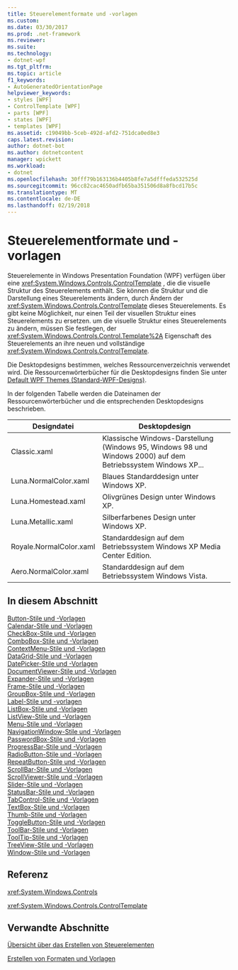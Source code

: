 ```yaml
---
title: Steuerelementformate und -vorlagen
ms.custom: 
ms.date: 03/30/2017
ms.prod: .net-framework
ms.reviewer: 
ms.suite: 
ms.technology:
- dotnet-wpf
ms.tgt_pltfrm: 
ms.topic: article
f1_keywords:
- AutoGeneratedOrientationPage
helpviewer_keywords:
- styles [WPF]
- ControlTemplate [WPF]
- parts [WPF]
- states [WPF]
- templates [WPF]
ms.assetid: c19049bb-5ceb-492d-afd2-751dca0ed8e3
caps.latest.revision: 
author: dotnet-bot
ms.author: dotnetcontent
manager: wpickett
ms.workload:
- dotnet
ms.openlocfilehash: 30fff79b163136b4405b8fe7a5dfffeda532525d
ms.sourcegitcommit: 96cc82cac4650adfb65ba351506d8a8fbcd17b5c
ms.translationtype: MT
ms.contentlocale: de-DE
ms.lasthandoff: 02/19/2018
---
```

# <a name="control-styles-and-templates"></a>Steuerelementformate und -vorlagen
Steuerelemente in Windows Presentation Foundation (WPF) verfügen über eine <xref:System.Windows.Controls.ControlTemplate> , die die visuelle Struktur des Steuerelements enthält. Sie können die Struktur und die Darstellung eines Steuerelements ändern, durch Ändern der <xref:System.Windows.Controls.ControlTemplate> dieses Steuerelements. Es gibt keine Möglichkeit, nur einen Teil der visuellen Struktur eines Steuerelements zu ersetzen. um die visuelle Struktur eines Steuerelements zu ändern, müssen Sie festlegen, der <xref:System.Windows.Controls.Control.Template%2A> Eigenschaft des Steuerelements an ihre neuen und vollständige <xref:System.Windows.Controls.ControlTemplate>.  
  
 Die Desktopdesigns bestimmen, welches Ressourcenverzeichnis verwendet wird. Die Ressourcenwörterbücher für die Desktopdesigns finden Sie unter [Default WPF Themes (Standard-WPF-Designs)](http://go.microsoft.com/fwlink/?LinkID=158252).  
  
 In der folgenden Tabelle werden die Dateinamen der Ressourcenwörterbücher und die entsprechenden Desktopdesigns beschrieben.  
  
|Designdatei|Desktopdesign|  
|----------------|-------------------|  
|Classic.xaml|Klassische Windows-Darstellung (Windows 95, Windows 98 und Windows 2000) auf dem Betriebssystem Windows XP...|  
|Luna.NormalColor.xaml|Blaues Standarddesign unter Windows XP.|  
|Luna.Homestead.xaml|Olivgrünes Design unter Windows XP.|  
|Luna.Metallic.xaml|Silberfarbenes Design unter Windows XP.|  
|Royale.NormalColor.xaml|Standarddesign auf dem Betriebssystem Windows XP Media Center Edition.|  
|Aero.NormalColor.xaml|Standarddesign auf dem Betriebssystem Windows Vista.|  
  
## <a name="in-this-section"></a>In diesem Abschnitt  
 [Button-Stile und -Vorlagen](../../../../docs/framework/wpf/controls/button-styles-and-templates.md)  
 [Calendar-Stile und -Vorlagen](../../../../docs/framework/wpf/controls/calendar-styles-and-templates.md)  
 [CheckBox-Stile und -Vorlagen](../../../../docs/framework/wpf/controls/checkbox-styles-and-templates.md)  
 [ComboBox-Stile und -Vorlagen](../../../../docs/framework/wpf/controls/combobox-styles-and-templates.md)  
 [ContextMenu-Stile und -Vorlagen](../../../../docs/framework/wpf/controls/contextmenu-styles-and-templates.md)  
 [DataGrid-Stile und -Vorlagen](../../../../docs/framework/wpf/controls/datagrid-styles-and-templates.md)  
 [DatePicker-Stile und -Vorlagen](../../../../docs/framework/wpf/controls/datepicker-styles-and-templates.md)  
 [DocumentViewer-Stile und -Vorlagen](../../../../docs/framework/wpf/controls/documentviewer-styles-and-templates.md)  
 [Expander-Stile und -Vorlagen](../../../../docs/framework/wpf/controls/expander-styles-and-templates.md)  
 [Frame-Stile und -Vorlagen](../../../../docs/framework/wpf/controls/frame-styles-and-templates.md)  
 [GroupBox-Stile und -Vorlagen](../../../../docs/framework/wpf/controls/groupbox-styles-and-templates.md)  
 [Label-Stile und -vorlagen](../../../../docs/framework/wpf/controls/label-styles-and-templates.md)  
 [ListBox-Stile und -Vorlagen](../../../../docs/framework/wpf/controls/listbox-styles-and-templates.md)  
 [ListView-Stile und -Vorlagen](../../../../docs/framework/wpf/controls/listview-styles-and-templates.md)  
 [Menu-Stile und -Vorlagen](../../../../docs/framework/wpf/controls/menu-styles-and-templates.md)  
 [NavigationWindow-Stile und -Vorlagen](../../../../docs/framework/wpf/controls/navigationwindow-styles-and-templates.md)  
 [PasswordBox-Stile und -Vorlagen](../../../../docs/framework/wpf/controls/passwordbox-syles-and-templates.md)  
 [ProgressBar-Stile und -Vorlagen](../../../../docs/framework/wpf/controls/progressbar-styles-and-templates.md)  
 [RadioButton-Stile und -Vorlagen](../../../../docs/framework/wpf/controls/radiobutton-styles-and-templates.md)  
 [RepeatButton-Stile und -Vorlagen](../../../../docs/framework/wpf/controls/repeatbutton-syles-and-templates.md)  
 [ScrollBar-Stile und -Vorlagen](../../../../docs/framework/wpf/controls/scrollbar-styles-and-templates.md)  
 [ScrollViewer-Stile und -Vorlagen](../../../../docs/framework/wpf/controls/scrollviewer-styles-and-templates.md)  
 [Slider-Stile und -Vorlagen](../../../../docs/framework/wpf/controls/slider-styles-and-templates.md)  
 [StatusBar-Stile und -Vorlagen](../../../../docs/framework/wpf/controls/statusbar-styles-and-templates.md)  
 [TabControl-Stile und -Vorlagen](../../../../docs/framework/wpf/controls/tabcontrol-styles-and-templates.md)  
 [TextBox-Stile und -Vorlagen](../../../../docs/framework/wpf/controls/textbox-styles-and-templates.md)  
 [Thumb-Stile und -Vorlagen](../../../../docs/framework/wpf/controls/thumb-syles-and-templates.md)  
 [ToggleButton-Stile und -Vorlagen](../../../../docs/framework/wpf/controls/togglebutton-syles-and-templates.md)  
 [ToolBar-Stile und -Vorlagen](../../../../docs/framework/wpf/controls/toolbar-styles-and-templates.md)  
 [ToolTip-Stile und -Vorlagen](../../../../docs/framework/wpf/controls/tooltip-styles-and-templates.md)  
 [TreeView-Stile und -Vorlagen](../../../../docs/framework/wpf/controls/treeview-styles-and-templates.md)  
 [Window-Stile und -Vorlagen](../../../../docs/framework/wpf/controls/window-styles-and-templates.md)  
  
## <a name="reference"></a>Referenz  
 <xref:System.Windows.Controls>  
  
 <xref:System.Windows.Controls.ControlTemplate>  
  
## <a name="related-sections"></a>Verwandte Abschnitte  
 [Übersicht über das Erstellen von Steuerelementen](../../../../docs/framework/wpf/controls/control-authoring-overview.md)  
  
 [Erstellen von Formaten und Vorlagen](../../../../docs/framework/wpf/controls/styling-and-templating.md)
